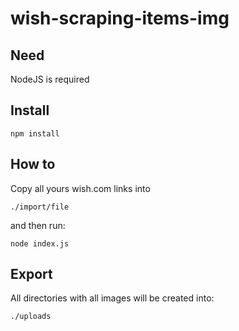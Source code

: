 # wish-scraping-items-img

## Need

NodeJS is required

## Install

```
npm install
```

## How to

Copy all yours wish.com links into

```
./import/file
```

and then run:

```
node index.js
```

## Export

All directories with all images will be created into:

```
./uploads
```
